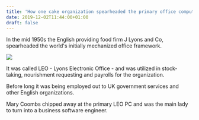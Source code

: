 ```yaml
---
title: 'How one cake organization spearheaded the primary office computer'
date: 2019-12-02T11:44:00+01:00
draft: false
---
```


In the mid 1950s the English providing food firm J Lyons and Co, spearheaded the world's initially mechanized office framework.  
  

[![](https://1.bp.blogspot.com/-hvC5NahL2Hs/XeTrClzzKHI/AAAAAAAABB4/5aPy1-3lcpoIl9Gpt92gzSYbP3dLm2xGgCLcBGAsYHQ/s640/j-lyons-and-co-e3b3e02a-3b7c-4e26-baa7-793670638c5-resize-750.jpeg)](https://1.bp.blogspot.com/-hvC5NahL2Hs/XeTrClzzKHI/AAAAAAAABB4/5aPy1-3lcpoIl9Gpt92gzSYbP3dLm2xGgCLcBGAsYHQ/s1600/j-lyons-and-co-e3b3e02a-3b7c-4e26-baa7-793670638c5-resize-750.jpeg)

  
  
It was called LEO - Lyons Electronic Office - and was utilized in stock-taking, nourishment requesting and payrolls for the organization.  
  
Before long it was being employed out to UK government services and other English organizations.  
  
Mary Coombs chipped away at the primary LEO PC and was the main lady to turn into a business software engineer.